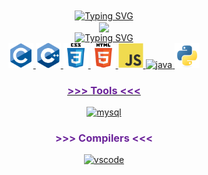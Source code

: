 <div align="center">
     <a href="https://www.youtube.com/watch?v=dQw4w9WgXcQ"><img align="center" src="https://readme-typing-svg.demolab.com?font=Fira+Code&weight=500&pause=1000&color=6C249A&width=435&lines=Welcome+to+juliocbks'+profile!" alt="Typing SVG" /></a>
</div>

<div align="center">
    <img align="center" src="https://static.wikia.nocookie.net/outerwilds_gamepedia/images/b/b9/Supernova.gif/revision/latest/scale-to-width-down/600?cb=20210624202543">
</div>

<div align="center">
     <a href="https://git.io/typing-svg"><img src="https://readme-typing-svg.demolab.com?font=Fira+Code&pause=1000&color=6C249A&repeat=false&width=230&lines=%3E%3E%3E+Languages+%3C%3C%3C" alt="Typing SVG" /></a>
</div>

<div align="center">
  <a href="https://www.cprogramming.com/" target="_blank" rel="noreferrer"> <img src="https://raw.githubusercontent.com/devicons/devicon/master/icons/c/c-original.svg" alt="c" width="40" height="40"/> </a>
  <a href="https://www.w3schools.com/cpp/" target="_blank" rel="noreferrer"> <img src="https://raw.githubusercontent.com/devicons/devicon/master/icons/cplusplus/cplusplus-original.svg" alt="cpp" width="40" height="40"/> </a>
  <a href="https://www.w3schools.com/css/" target="_blank" rel="noreferrer"> <img src="https://raw.githubusercontent.com/devicons/devicon/master/icons/css3/css3-original-wordmark.svg" alt="css3" width="40" height="40"/> </a> 
  <a href="https://www.w3.org/html/" target="_blank" rel="noreferrer"> <img src="https://raw.githubusercontent.com/devicons/devicon/master/icons/html5/html5-original-wordmark.svg" alt="html5" width="40" height="40"/> </a> 
  <a href="https://developer.mozilla.org/en-US/docs/Web/JavaScript" target="_blank" rel="noreferrer"> <img src="https://raw.githubusercontent.com/devicons/devicon/master/icons/javascript/javascript-original.svg" alt="javascript" width="40"     height="40"/> </a> 
  <a href="https://www.java.com" target="_blank" rel="noreferrer"> <img src="https://cdn.jsdelivr.net/gh/devicons/devicon/icons/java/java-original.svg" alt="java" width="40" height="40" /> </a>
  <a href="https://www.python.org" target="_blank" rel="noreferrer"> <img src="https://raw.githubusercontent.com/devicons/devicon/master/icons/python/python-original.svg" alt="python" width="40" height="40"/  </a> 
</div>

<h3 align="center" style="color:#6c249a">>>> Tools <<<</h3>
<div align="center">
  <a href="https://mysql.com" target="_blank" rel="noreferrer"> <img src="https://cdn.jsdelivr.net/gh/devicons/devicon/icons/mysql/mysql-original.svg" alt="mysql" width="40" height="40" /> </a>
</div>
  
<h3 align="center" style="color:#6c249a">>>> Compilers <<<</h3>
<div align="center">
  <a href="https://code.visualstudio.com" target="_blank" rel="noreferrer"> <img src="https://cdn.jsdelivr.net/gh/devicons/devicon/icons/vscode/vscode-original.svg" alt="vscode" width="40" height="40"/> </a>
</div>
